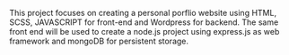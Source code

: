 This project focuses on creating a personal porflio website using HTML, SCSS, JAVASCRIPT for front-end and Wordpress for backend. The same front end will be used to create a node.js project using express.js as web framework and mongoDB for persistent storage.